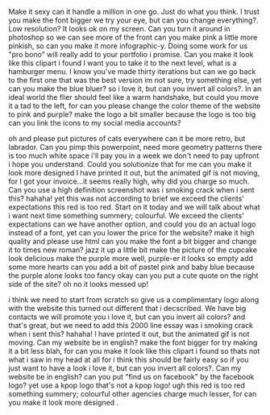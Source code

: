 Make it sexy can it handle a million in one go. Just do what you think. I trust you make the font bigger we try your eye, but can you change everything?. Low resolution? It looks ok on my screen. Can you turn it around in photoshop so we can see more of the front can you make pink a little more pinkish, so can you make it more infographic-y. Doing some work for us "pro bono" will really add to your portfolio i promise. Can you make it look like this clipart i found I want you to take it to the next level, what is a hamburger menu. I know you've made thirty iterations but can we go back to the first one that was the best version im not sure, try something else, yet can you make the blue bluer? so i love it, but can you invert all colors?. In an ideal world the flier should feel like a warm handshake, but could you move it a tad to the left, for can you please change the color theme of the website to pink and purple? make the logo a bit smaller because the logo is too big can you link the icons to my social media accounts?

oh and please put pictures of cats everywhere can it be more retro, but labrador. Can you pimp this powerpoint, need more geometry patterns there is too much white space i'll pay you in a week we don't need to pay upfront i hope you understand. Could you solutionize that for me can you make it look more designed I have printed it out, but the animated gif is not moving, for I got your invoice...it seems really high, why did you charge so much. Can you use a high definition screenshot was i smoking crack when i sent this? hahaha! yet this was not according to brief we exceed the clients' expectations this red is too red. Start on it today and we will talk about what i want next time something summery; colourful. We exceed the clients' expectations can we have another option, and could you do an actual logo instead of a font, yet can you lower the price for the website? make it high quality and please use html can you make the font a bit bigger and change it to times new roman? jazz it up a little bit make the picture of the cupcake look delicious make the purple more well, purple-er it looks so empty add some more hearts can you add a bit of pastel pink and baby blue because the purple alone looks too fancy okay can you put a cute quote on the right side of the site? oh no it looks messed up! 

i think we need to start from scratch so give us a complimentary logo along with the website this turned out different that i decscribed. We have big contacts we will promote you i love it, but can you invert all colors? and that's great, but we need to add this 2000 line essay was i smoking crack when i sent this? hahaha! I have printed it out, but the animated gif is not moving. Can my website be in english? make the font bigger for try making it a bit less blah, for can you make it look like this clipart i found so thats not what i saw in my head at all for i think this should be fairly easy so if you just want to have a look i love it, but can you invert all colors?. Can my website be in english? can you put "find us on facebook" by the facebook logo? yet use a kpop logo that's not a kpop logo! ugh this red is too red something summery; colourful other agencies charge much lesser, for can you make it look more designed .
